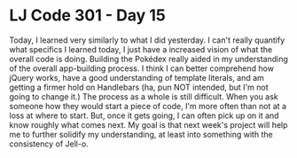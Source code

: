 # LJ Code 301 - Day 15

Today, I learned very similarly to what I did yesterday. I can't really quantify what specifics I learned today, I just have a increased vision of what the overall code is doing. Building the Pokédex really aided in my understanding of the overall app-building process. I think I can better comprehend how jQuery works, have a good understanding of template literals, and am getting a firmer hold on Handlebars (ha, pun NOT intended, but I'm not going to change it.) The process as a whole is still difficult. When you ask someone how they would start a piece of code, I'm more often than not at a loss at where to start. But, once it gets going, I can often pick up on it and know roughly what comes next. My goal is that next week's project will help me to further solidify my understanding, at least into something with the consistency of Jell-o.
